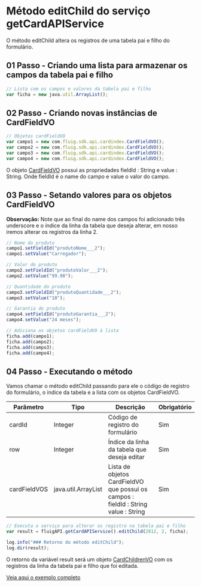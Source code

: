 # Método editChild do serviço getCardAPIService

O método editChild altera os registros de uma tabela pai e filho do formulário.

## 01 Passo - Criando uma lista para armazenar os campos da tabela pai e filho

```js
// Lista com os campos e valores da tabela pai e filho
var ficha = new java.util.ArrayList();
```

## 02 Passo - Criando novas instâncias de CardFieldVO

```js
// Objetos cardFieldVO
var campo1 = new com.fluig.sdk.api.cardindex.CardFieldVO();
var campo2 = new com.fluig.sdk.api.cardindex.CardFieldVO();
var campo3 = new com.fluig.sdk.api.cardindex.CardFieldVO();
var campo4 = new com.fluig.sdk.api.cardindex.CardFieldVO();
```

O objeto [CardFieldVO](https://api.fluig.com/old/sdk/com/fluig/sdk/api/cardindex/CardFieldVO.html) possui as propriedades fieldId : String e value : String.
Onde fieldId é o name do campo e value o valor do campo.

## 03 Passo - Setando valores para os objetos CardFieldVO

**Observação:** Note que ao final do name dos campos foi adicionado três underscore e o índice da linha da tabela que deseja alterar, em nosso iremos alterar os registros da linha 2.

```js
// Nome do produto
campo1.setFieldId("produtoNome___2");
campo1.setValue("Carregador");

// Valor do produto
campo2.setFieldId("produtoValor___2");
campo2.setValue("99.90");

// Quantidade do produto
campo3.setFieldId("produtoQuantidade___2");
campo3.setValue("10");

// Garantia do produto
campo4.setFieldId("produtoGarantia___2");
campo4.setValue("24 meses");

// Adiciona os objetos cardFieldVO à lista
ficha.add(campo1);
ficha.add(campo2);
ficha.add(campo3);
ficha.add(campo4);
```

## 04 Passo - Executando o método

Vamos chamar o método editChild​ passando para ele o código de registro do formulário, o índice da tabela e a lista com os objetos CardFieldVO.

| Parâmetro    | Tipo                | Descrição                                                                           | Obrigatório |
| ------------ | ------------------- | ----------------------------------------------------------------------------------- | ----------- |
| cardId       | Integer             | Código de registro do formulário                                                    | Sim         |
| row          | Integer             | Índice da linha da tabela que deseja editar                                         | Sim         |
| cardFieldVOS | java.util.ArrayList | Lista de objetos CardFieldVO que possui os campos : fieldId : String value : String | Sim         |

```js
// Executa o serviço para alterar os registro na tabela pai e filho
var result = fluigAPI.getCardAPIService().editChild(2812, 2, ficha);

log.info("### Retorno do método editChild");
log.dir(result);
```

O retorno da variável result será um objeto [CardChildrenVO](https://api.fluig.com/old/sdk/com/fluig/sdk/api/cardindex/CardChildrenVO.html) com os registros da linha da tabela pai e filho que foi editada.

[Veja aqui o exemplo completo](editChild​.js)
